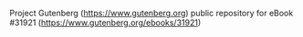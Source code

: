 Project Gutenberg (https://www.gutenberg.org) public repository for eBook #31921 (https://www.gutenberg.org/ebooks/31921)
